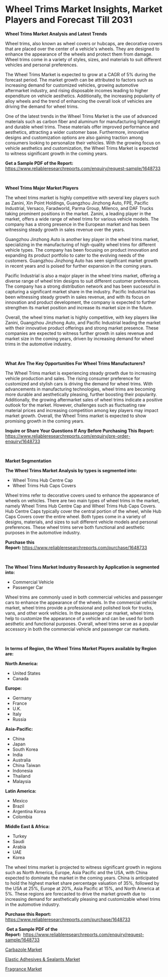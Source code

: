 <p><h1>Wheel Trims Market Insights, Market Players and Forecast Till 2031</h1></p><p><strong>Wheel Trims Market Analysis and Latest Trends</strong></p>
<p><p>Wheel trims, also known as wheel covers or hubcaps, are decorative covers that are placed over the center of a vehicle's wheels. They are designed to enhance the appearance of the wheels and protect them from damage. Wheel trims come in a variety of styles, sizes, and materials to suit different vehicles and personal preferences.</p><p>The Wheel Trims Market is expected to grow at a CAGR of 5% during the forecast period. The market growth can be attributed to factors such as increasing demand for customized vehicles, growing automotive aftermarket industry, and rising disposable incomes leading to higher expenditure on vehicle aesthetics. Additionally, the increasing popularity of alloy wheels and the trend of enhancing the overall look of vehicles are driving the demand for wheel trims.</p><p>One of the latest trends in the Wheel Trims Market is the use of advanced materials such as carbon fiber and aluminum for manufacturing lightweight and durable wheel trims. These materials offer improved performance and aesthetics, attracting a wider customer base. Furthermore, innovative designs and customization options are also gaining traction among consumers looking to personalize their vehicles. With the growing focus on vehicle aesthetics and customization, the Wheel Trims Market is expected to witness significant growth in the coming years.</p></p>
<p><strong>Get a Sample PDF of the Report:&nbsp;</strong> <a href="https://www.reliableresearchreports.com/enquiry/request-sample/1648733">https://www.reliableresearchreports.com/enquiry/request-sample/1648733</a></p>
<p>&nbsp;</p>
<p><strong>Wheel Trims Major Market Players</strong></p>
<p><p>The wheel trims market is highly competitive with several key players such as Zanini, Xin Point Holdings, Guangzhou Jinzhong Auto, FPE, Pacific Industrial, Versaco, Faradworld, Parma Group, Milenco, and DAF Trucks taking prominent positions in the market. Zanini, a leading player in the market, offers a wide range of wheel trims for various vehicle models. The company has a strong presence in the European market and has been witnessing steady growth in sales revenue over the years.</p><p>Guangzhou Jinzhong Auto is another key player in the wheel trims market, specializing in the manufacturing of high-quality wheel trims for different vehicle types. The company has been focusing on product innovation and expanding its product portfolio to cater to the evolving needs of the customers. Guangzhou Jinzhong Auto has seen significant market growth in recent years and is poised for further expansion in the coming years.</p><p>Pacific Industrial is also a major player in the wheel trims market, offering a diverse range of wheel trim designs to suit different customer preferences. The company has a strong distribution network and has been successful in capturing a significant market share in the industry. Pacific Industrial has been witnessing steady growth in sales revenue, and with its focus on innovation and product development, the company is expected to further strengthen its market position and increase its market size in the future.</p><p>Overall, the wheel trims market is highly competitive, with key players like Zanini, Guangzhou Jinzhong Auto, and Pacific Industrial leading the market with their innovative product offerings and strong market presence. These companies are expected to witness further growth in sales revenue and market size in the coming years, driven by increasing demand for wheel trims in the automotive industry.</p></p>
<p>&nbsp;</p>
<p><strong>What Are The Key Opportunities For Wheel Trims Manufacturers?</strong></p>
<p><p>The Wheel Trims market is experiencing steady growth due to increasing vehicle production and sales. The rising consumer preference for customized and stylish cars is driving the demand for wheel trims. With advancements in manufacturing technologies, wheel trims are becoming more durable and aesthetically pleasing, further boosting their popularity. Additionally, the growing aftermarket sales of wheel trims indicate a positive outlook for the market. However, challenges such as fluctuating raw material prices and increasing competition among key players may impact market growth. Overall, the Wheel Trims market is expected to show promising growth in the coming years.</p></p>
<p><strong>Inquire or Share Your Questions If Any Before Purchasing This Report:</strong> <a href="https://www.reliableresearchreports.com/enquiry/pre-order-enquiry/1648733">https://www.reliableresearchreports.com/enquiry/pre-order-enquiry/1648733</a></p>
<p>&nbsp;</p>
<p><strong>Market Segmentation</strong></p>
<p><strong>The Wheel Trims Market Analysis by types is segmented into:</strong></p>
<p><ul><li>Wheel Trims Hub Centre Cap</li><li>Wheel Trims Hub Caps Covers</li></ul></p>
<p><p>Wheel trims refer to decorative covers used to enhance the appearance of wheels on vehicles. There are two main types of wheel trims in the market, namely Wheel Trims Hub Centre Cap and Wheel Trims Hub Caps Covers. Hub Centre Caps typically cover the central portion of the wheel, while Hub Caps Covers cover the entire wheel. Both types come in a variety of designs, materials, and sizes to suit different vehicle models and personal preferences. These wheel trims serve both functional and aesthetic purposes in the automotive industry.</p></p>
<p><strong>Purchase this Report:&nbsp;</strong><a href="https://www.reliableresearchreports.com/purchase/1648733">https://www.reliableresearchreports.com/purchase/1648733</a></p>
<p>&nbsp;</p>
<p><strong>The Wheel Trims Market Industry Research by Application is segmented into:</strong></p>
<p><ul><li>Commercial Vehicle</li><li>Passenger Car</li></ul></p>
<p><p>Wheel trims are commonly used in both commercial vehicles and passenger cars to enhance the appearance of the wheels. In the commercial vehicle market, wheel trims provide a professional and polished look for trucks, vans, and other work vehicles. In the passenger car market, wheel trims help to customize the appearance of a vehicle and can be used for both aesthetic and functional purposes. Overall, wheel trims serve as a popular accessory in both the commercial vehicle and passenger car markets.</p></p>
<p>&nbsp;</p>
<p><strong>In terms of Region, the Wheel Trims Market Players available by Region are:</strong></p>
<p>
    <p> <strong> North America: </strong>
        <ul>
            <li>United States</li>
            <li>Canada</li>
        </ul>
        </p> 
    <p> <strong> Europe: </strong>
        <ul>
            <li>Germany</li>
            <li>France</li>
            <li>U.K.</li>
            <li>Italy</li>
            <li>Russia</li>
        </ul>
        </p> 
    <p> <strong> Asia-Pacific: </strong>
        <ul>
            <li>China</li>
            <li>Japan</li>
            <li>South Korea</li>
            <li>India</li>
            <li>Australia</li>
            <li>China Taiwan</li>
            <li>Indonesia</li>
            <li>Thailand</li>
            <li>Malaysia</li>
        </ul>
        </p> 
    <p> <strong> Latin America: </strong>
        <ul>
            <li>Mexico</li>
            <li>Brazil</li>
            <li>Argentina Korea</li>
            <li>Colombia</li>
        </ul>
        </p> 
    <p> <strong> Middle East & Africa: </strong>
        <ul>
            <li>Turkey</li>
            <li>Saudi</li>
            <li>Arabia</li>
            <li>UAE</li>
            <li>Korea</li>
        </ul>
    </p>
    </p>
<p><p>The wheel trims market is projected to witness significant growth in regions such as North America, Europe, Asia Pacific and the USA, with China expected to dominate the market in the coming years. China is anticipated to hold the highest market share percentage valuation of 35%, followed by the USA at 25%, Europe at 20%, Asia Pacific at 15%, and North America at 5%. These regions are forecasted to drive the market growth due to increasing demand for aesthetically pleasing and customizable wheel trims in the automotive industry.</p></p>
<p><strong>Purchase this Report: </strong><a href="https://www.reliableresearchreports.com/purchase/1648733">https://www.reliableresearchreports.com/purchase/1648733</a></p>
<p>&nbsp;<strong>Get a Sample PDF of the Report:&nbsp;&nbsp;</strong><a href="https://www.reliableresearchreports.com/enquiry/request-sample/1648733">https://www.reliableresearchreports.com/enquiry/request-sample/1648733</a></p>
<p><strong></strong></p>
<p><p><a href="https://view.publitas.com/reportprime-1/decoding-the-carbazole-market-a-deep-dive-into-the-latest-market-trends-market-segmentation-and-competitive-analysis/">Carbazole Market</a></p><p><a href="https://view.publitas.com/reportprime-1/elastic-adhesives-sealants-market-size-market-share-and-global-market-analysis-report-2023-2030/">Elastic Adhesives & Sealants Market</a></p><p><a href="https://view.publitas.com/reportprime-1/fragrance-market-research-report-unlocks-analysis-on-the-market-financial-status-market-size-and-market-revenue-upto-2030/">Fragrance Market</a></p></p>